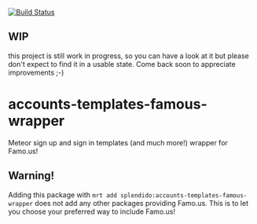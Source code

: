 [![Build Status](https://travis-ci.org/splendido/accounts-templates-famous.svg?branch=master)](https://travis-ci.org/splendido/accounts-templates-famous)

## WIP

this project is still work in progress, so you can have a look at it but please don't expect to find it in a usable state.
Come back soon to appreciate improvements ;-)


accounts-templates-famous-wrapper
=================================

Meteor sign up and sign in templates (and much more!) wrapper for Famo.us!


## Warning!

Adding this package with `mrt add splendido:accounts-templates-famous-wrapper` does not add any other packages providing Famo.us. This is to let you choose your preferred way to include Famo.us!